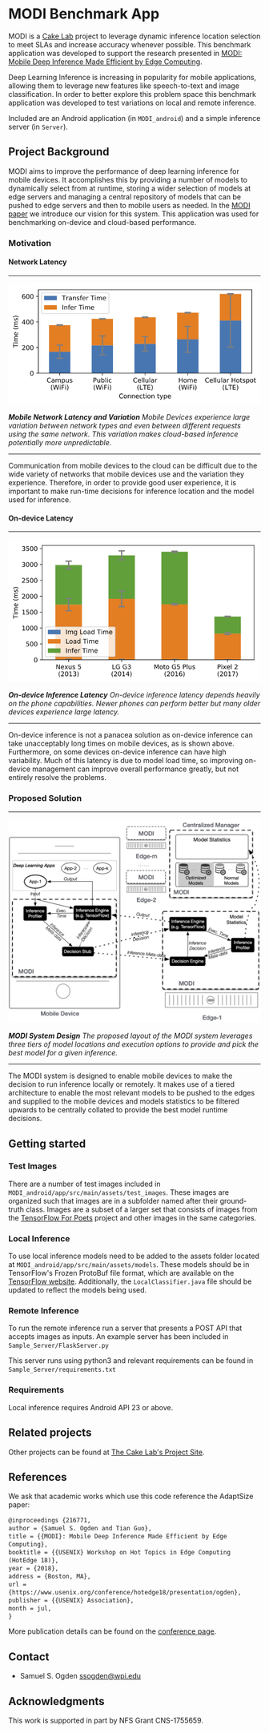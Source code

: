 # MODI Benchmark App

MODI is a [Cake Lab](https://cake-lab.github.io/) project to leverage dynamic inference location selection to meet SLAs and increase accuracy whenever possible.
This benchmark application was developed to support the research presented in [MODI: Mobile Deep Inference Made Efficient by Edge Computing](https://www.usenix.org/conference/hotedge18/presentation/ogden).

Deep Learning Inference is increasing in popularity for mobile applications, allowing them to leverage new features like speech-to-text and image classification.
In order to better explore this problem space this benchmark application was developed to test variations on local and remote inference.

Included are an Android application (in `MODI_android`) and a simple inference server (in `Server`).

## Project Background

MODI aims to improve the performance of deep learning inference for mobile devices.
It accomplishes this by providing a number of models to dynamically select from at runtime, storing a wider selection of models at edge servers and managing a central repository of models that can be pushed to edge servers and then to mobile users as needed.
In the [MODI paper](https://www.usenix.org/conference/hotedge18/presentation/ogden) we introduce our vision for this system.
This application was used for benchmarking on-device and cloud-based performance.

### Motivation


#### Network Latency
---

![Network Latency](images/network_speeds.png)

***Mobile Network Latency and Variation*** *Mobile Devices experience large variation between network types and even between different requests using the same network.  This variation makes cloud-based inference potentially more unpredictable.*

---

Communication from mobile devices to the cloud can be difficult due to the wide variety of networks that mobile devices use and the variation they experience.
Therefore, in order to provide good user experience, it is important to make run-time decisions for inference location and the model used for inference.

#### On-device Latency
---

![On-device Latency](images/device_speeds.png)

***On-device Inference Latency*** *On-device inference latency depends heavily on the phone capabilities.  Newer phones can perform better but many older devices experience large latency.*

---

On-device inference is not a panacea solution as on-device inference can take unacceptably long times on mobile devices, as is shown above.
Furthermore, on some devices on-device inference can have high variability.
Much of this latency is due to model load time, so improving on-device management can improve overall performance greatly, but not entirely resolve the problems.

### Proposed Solution

---

![MODI System Design](images/sys_design.png)

***MODI System Design*** *The proposed layout of the MODI system leverages three tiers of model locations and execution options to provide and pick the best model for a given inference.*

---

The MODI system is designed to enable mobile devices to make the decision to run inference locally or remotely.
It makes use of a tiered architecture to enable the most relevant models to be pushed to the edges and supplied to the mobile devices and models statistics to be filtered upwards to be centrally collated to provide the best model runtime decisions.


## Getting started

### Test Images

There are a number of test images included in `MODI_android/app/src/main/assets/test_images`.
These images are organized such that images are in a subfolder named after their ground-truth class.
Images are a subset of a larger set that consists of images from  the [TensorFlow For Poets](https://codelabs.developers.google.com/codelabs/tensorflow-for-poets/#0) project and other images in the same categories.

### Local Inference
To use local inference models need to be added to the assets folder located at `MODI_android/app/src/main/assets/models`.
These models should be in TensorFlow's Frozen ProtoBuf file format, which are available on the [TensorFlow website](https://www.tensorflow.org/lite/guide/hosted_models).
Additionally, the `LocalClassifier.java` file should be updated to reflect the models being used.

### Remote Inference
To run the remote inference run a server that presents a POST API that accepts images as inputs.
An example server has been included in `Sample_Server/FlaskServer.py`

This server runs using python3 and relevant requirements can be found in `Sample_Server/requirements.txt`

### Requirements

Local inference requires Android API 23 or above.

## Related projects

Other projects can be found at [The Cake Lab's Project Site](https://cake-lab.github.io/projects/).

## References 

We ask that academic works which use this code reference the AdaptSize paper:
```
@inproceedings {216771,
author = {Samuel S. Ogden and Tian Guo},
title = {{MODI}: Mobile Deep Inference Made Efficient by Edge Computing},
booktitle = {{USENIX} Workshop on Hot Topics in Edge Computing (HotEdge 18)},
year = {2018},
address = {Boston, MA},
url = {https://www.usenix.org/conference/hotedge18/presentation/ogden},
publisher = {{USENIX} Association},
month = jul,
}
```

More publication details can be found on the [conference page](https://www.usenix.org/conference/hotedge18/presentation/ogden).

## Contact

* Samuel S. Ogden [ssogden@wpi.edu](mailto:ssogden@wpi.edu)

## Acknowledgments

This work is supported in part by NFS Grant CNS-1755659.